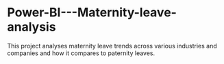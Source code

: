 # Power-BI---Maternity-leave-analysis
This project analyses maternity leave trends across various industries and companies and how it compares to paternity leaves.
